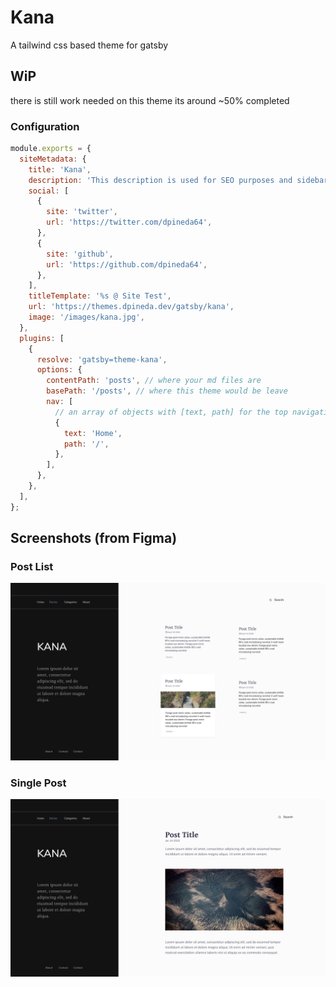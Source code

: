 # Kana

A tailwind css based theme for gatsby

## WiP

there is still work needed on this theme its around ~50% completed

### Configuration

```js
module.exports = {
  siteMetadata: {
    title: 'Kana',
    description: 'This description is used for SEO purposes and sidebar',
    social: [
      {
        site: 'twitter',
        url: 'https://twitter.com/dpineda64',
      },
      {
        site: 'github',
        url: 'https://github.com/dpineda64',
      },
    ],
    titleTemplate: '%s @ Site Test',
    url: 'https://themes.dpineda.dev/gatsby/kana',
    image: '/images/kana.jpg',
  },
  plugins: [
    {
      resolve: 'gatsby=theme-kana',
      options: {
        contentPath: 'posts', // where your md files are
        basePath: '/posts', // where this theme would be leave
        nav: [
          // an array of objects with [text, path] for the top navigation in the sidebar
          {
            text: 'Home',
            path: '/',
          },
        ],
      },
    },
  ],
};
```

## Screenshots (from Figma)

### Post List

![gatsby-kana-screenshot-home](screenshots/Home.png)

### Single Post

![gatsby-kana-screenshot-post](screenshots/Post.png)
